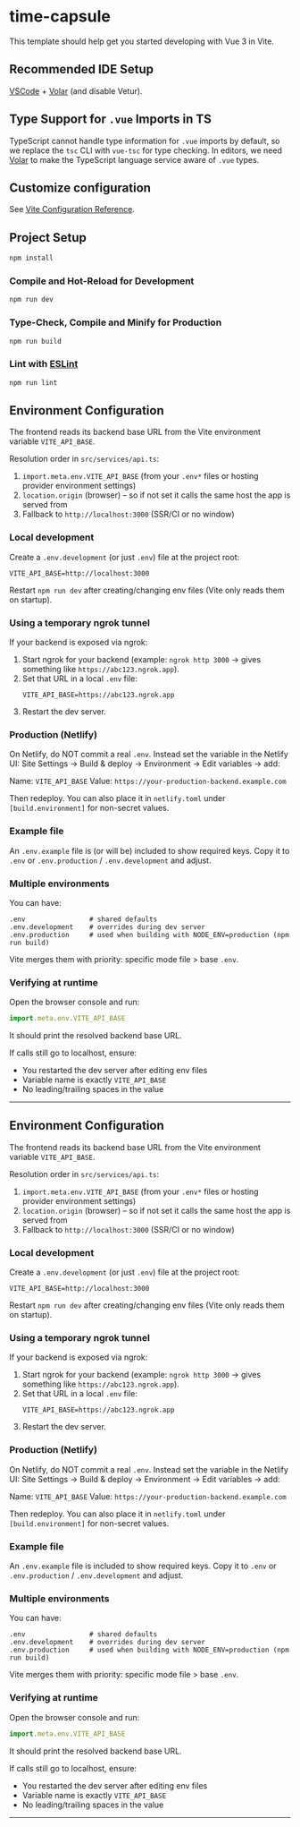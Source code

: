 # time-capsule

This template should help get you started developing with Vue 3 in Vite.

## Recommended IDE Setup

[VSCode](https://code.visualstudio.com/) + [Volar](https://marketplace.visualstudio.com/items?itemName=Vue.volar) (and disable Vetur).

## Type Support for `.vue` Imports in TS

TypeScript cannot handle type information for `.vue` imports by default, so we replace the `tsc` CLI with `vue-tsc` for type checking. In editors, we need [Volar](https://marketplace.visualstudio.com/items?itemName=Vue.volar) to make the TypeScript language service aware of `.vue` types.

## Customize configuration

See [Vite Configuration Reference](https://vite.dev/config/).

## Project Setup

```sh
npm install
```

### Compile and Hot-Reload for Development

```sh
npm run dev
```

### Type-Check, Compile and Minify for Production

```sh
npm run build
```

### Lint with [ESLint](https://eslint.org/)

```sh
npm run lint
```

## Environment Configuration

The frontend reads its backend base URL from the Vite environment variable `VITE_API_BASE`.

Resolution order in `src/services/api.ts`:
1. `import.meta.env.VITE_API_BASE` (from your `.env*` files or hosting provider environment settings)
2. `location.origin` (browser) – so if not set it calls the same host the app is served from
3. Fallback to `http://localhost:3000` (SSR/CI or no window)

### Local development

Create a `.env.development` (or just `.env`) file at the project root:

```env
VITE_API_BASE=http://localhost:3000
```

Restart `npm run dev` after creating/changing env files (Vite only reads them on startup).

### Using a temporary ngrok tunnel

If your backend is exposed via ngrok:
1. Start ngrok for your backend (example: `ngrok http 3000` → gives something like `https://abc123.ngrok.app`).
2. Set that URL in a local `.env` file:
	```env
	VITE_API_BASE=https://abc123.ngrok.app
	```
3. Restart the dev server.

### Production (Netlify)

On Netlify, do NOT commit a real `.env`. Instead set the variable in the Netlify UI:
Site Settings → Build & deploy → Environment → Edit variables → add:

Name: `VITE_API_BASE`
Value: `https://your-production-backend.example.com`

Then redeploy. You can also place it in `netlify.toml` under `[build.environment]` for non-secret values.

### Example file

An `.env.example` file is (or will be) included to show required keys. Copy it to `.env` or `.env.production` / `.env.development` and adjust.

### Multiple environments

You can have:
```
.env                # shared defaults
.env.development    # overrides during dev server
.env.production     # used when building with NODE_ENV=production (npm run build)
```

Vite merges them with priority: specific mode file > base `.env`.

### Verifying at runtime

Open the browser console and run:
```js
import.meta.env.VITE_API_BASE
```
It should print the resolved backend base URL.

If calls still go to localhost, ensure:
- You restarted the dev server after editing env files
- Variable name is exactly `VITE_API_BASE`
- No leading/trailing spaces in the value

---

## Environment Configuration

The frontend reads its backend base URL from the Vite environment variable `VITE_API_BASE`.

Resolution order in `src/services/api.ts`:
1. `import.meta.env.VITE_API_BASE` (from your `.env*` files or hosting provider environment settings)
2. `location.origin` (browser) – so if not set it calls the same host the app is served from
3. Fallback to `http://localhost:3000` (SSR/CI or no window)

### Local development

Create a `.env.development` (or just `.env`) file at the project root:

```env
VITE_API_BASE=http://localhost:3000
```

Restart `npm run dev` after creating/changing env files (Vite only reads them on startup).

### Using a temporary ngrok tunnel

If your backend is exposed via ngrok:
1. Start ngrok for your backend (example: `ngrok http 3000` → gives something like `https://abc123.ngrok.app`).
2. Set that URL in a local `.env` file:
	```env
	VITE_API_BASE=https://abc123.ngrok.app
	```
3. Restart the dev server.

### Production (Netlify)

On Netlify, do NOT commit a real `.env`. Instead set the variable in the Netlify UI:
Site Settings → Build & deploy → Environment → Edit variables → add:

Name: `VITE_API_BASE`
Value: `https://your-production-backend.example.com`

Then redeploy. You can also place it in `netlify.toml` under `[build.environment]` for non-secret values.

### Example file

An `.env.example` file is included to show required keys. Copy it to `.env` or `.env.production` / `.env.development` and adjust.

### Multiple environments

You can have:
```
.env                # shared defaults
.env.development    # overrides during dev server
.env.production     # used when building with NODE_ENV=production (npm run build)
```

Vite merges them with priority: specific mode file > base `.env`.

### Verifying at runtime

Open the browser console and run:
```js
import.meta.env.VITE_API_BASE
```
It should print the resolved backend base URL.

If calls still go to localhost, ensure:
- You restarted the dev server after editing env files
- Variable name is exactly `VITE_API_BASE`
- No leading/trailing spaces in the value

---
